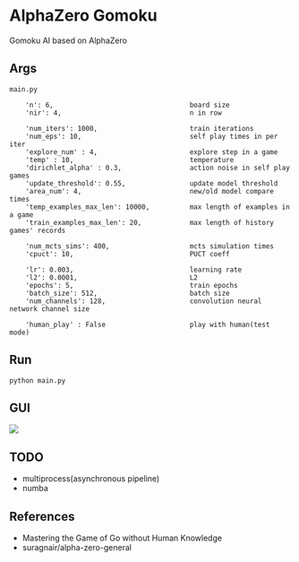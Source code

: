 # AlphaZero Gomoku
Gomoku AI based on AlphaZero

## Args
```
main.py

    'n': 6,                                  board size 
    'nir': 4,                                n in row

    'num_iters': 1000,                       train iterations
    'num_eps': 10,                           self play times in per iter
    'explore_num' : 4,                       explore step in a game
    'temp' : 10,                             temperature
    'dirichlet_alpha' : 0.3,                 action noise in self play games
    'update_threshold': 0.55,                update model threshold
    'area_num': 4,                           new/old model compare times
    'temp_examples_max_len': 10000,          max length of examples in a game
    'train_examples_max_len': 20,            max length of history games' records

    'num_mcts_sims': 400,                    mcts simulation times
    'cpuct': 10,                             PUCT coeff

    'lr': 0.003,                             learning rate
    'l2': 0.0001,                            L2
    'epochs': 5,                             train epochs
    'batch_size': 512,                       batch size
    'num_channels': 128,                     convolution neural network channel size

    'human_play' : False                     play with human(test mode)
```

## Run
```
python main.py
```

## GUI
![](https://github.com/hijkzzz/alpha-zero-gomoku/blob/master/gui.png)

## TODO
* multiprocess(asynchronous pipeline)
* numba

## References
* Mastering the Game of Go without Human Knowledge 
* suragnair/alpha-zero-general